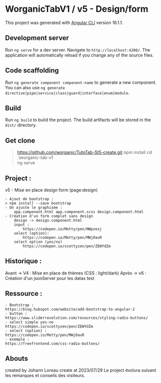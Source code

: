 # WorganicTabV1 / v5 - Design/form

This project was generated with [Angular CLI](https://github.com/angular/angular-cli) version 16.1.1.

## Development server

Run `ng serve` for a dev server. Navigate to `http://localhost:4200/`. The application will automatically reload if you change any of the source files.

## Code scaffolding

Run `ng generate component component-name` to generate a new component. You can also use `ng generate directive|pipe|service|class|guard|interface|enum|module`.

## Build

Run `ng build` to build the project. The build artifacts will be stored in the `dist/` directory.

## Get clone 
> https://github.com/worganic/TutoTab-St5-create.git
> npm install
> cd .\worganic-tab-v1\
> ng serve

## Project :
v5 - Mise en place design form (page:design)

    - Ajout de bootstrap :
    > npm install --save bootstrap
    - On ajuste le graphisme :
        app.component.html app.component.scss design.component.html
    - Création d'un form complet sans design
        design -> design.component.html
        input : 
            https://codepen.io/Metty/pen/NWpzexj
        select (option):
            https://codepen.io/Metty/pen/MWjOavR
        select option (yes/no)
            https://codepen.io/scottyzen/pen/ZEWYdZm


## Historique :
Avant -> V4 : Mise en place de thèmes (CSS : light/dark)
Après -> v6 : Création d'un jsonServer pour les datas test

## Ressource :
    - Bootstrap :
    https://blog.hubspot.com/website/add-bootstrap-to-angular-2
    - button :
    https://www.sliderrevolution.com/resources/styling-radio-buttons/
    - select simple yes-no
    https://codepen.io/scottyzen/pen/ZEWYdZm
    - select (option) :
    https://codepen.io/Metty/pen/MWjOavR
    - exemple :
    https://freefrontend.com/css-radio-buttons/

## Abouts
created by Johann Loreau
create at 2023/07/29
Le project évolura suivant les remarques et conseils des visiteurs.